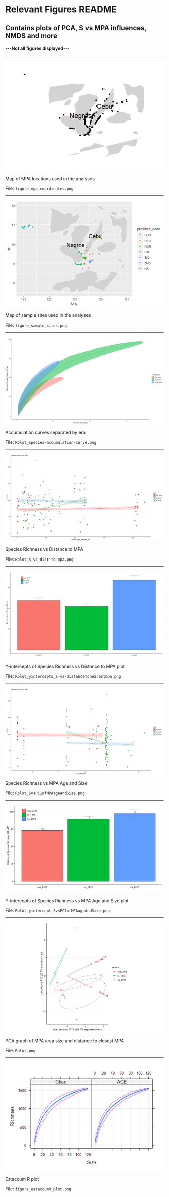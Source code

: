 # Relevant Figures README #
## Contains plots of PCA, S vs MPA influences, NMDS and more
#### ---Not all figures displayed--- ####

---

![](figure_mpa_coordinates.png)

Map of MPA locations used in the analyses

File: `figure_mpa_coordinates.png`

---

![](figure_sample_sites.png)

Map of sample sites used in the analyses

File: `figure_sample_sites.png`

---

![](Rplot_species-accumulation-curve.png)

Accumulation curves separated by era

File: `Rplot_species-accumulation-curve.png`

---

![](Rplot_s_vs_dist-to-mpa.png)

Species Richness vs Distance to MPA

File: `Rplot_s_vs_dist-to-mpa.png`

---

![](Rplot_yintercepts_s-vs-distancetonearestmpa.png)

Y-intercepts of Species Richness vs Distance to MPA plot

File: `Rplot_yintercepts_s-vs-distancetonearestmpa.png`

---

![](Rplot_SvsPC1ofMPAageAndSize.png)

Species Richness vs MPA Age and Size

File: `Rplot_SvsPC1ofMPAageAndSize.png`

---

![](Rplot_yintercept_SvsPC1ofMPAageAndSize.png)

Y-intercepts of Species Richness vs MPA Age and Size plot

File: `Rplot_yintercept_SvsPC1ofMPAageAndSize.png`

---

![](Rplot.png)

PCA graph of MPA area size and distance to closest MPA

File: `Rplot.png`

---

![](figure_estaccumR_plot.png)

Estaccum R plot

File: `figure_estaccumR_plot.png`
